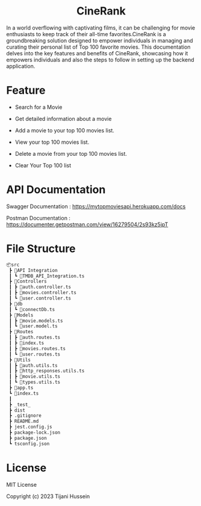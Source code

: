 # <h1 align="center"> CineRank </h1>

In a world overflowing with captivating films, it can be challenging for movie enthusiasts to keep track of their all-time favorites.CineRank is a groundbreaking solution designed to empower individuals in managing and curating their personal list of Top 100 favorite movies. This documentation delves into the key features and benefits of CineRank, showcasing how it empowers individuals and also the steps to follow in setting up the backend application.

# Feature

- Search for a Movie

- Get detailed information about a movie

- Add a movie to your top 100 movies list.

- View your top 100 movies list.

- Delete a movie from your top 100 movies list.

- Clear Your Top 100 list

# API Documentation

Swagger Documentation : https://mytopmoviesapi.herokuapp.com/docs

Postman Documentation : https://documenter.getpostman.com/view/16279504/2s93kz5jpT

# File Structure

```bash
📦src
 ┣ 📂API Integration
 ┃ ┗ 📜TMDB_API_Integration.ts
 ┣ 📂Controllers
 ┃ ┣ 📜auth.controller.ts
 ┃ ┣ 📜movies.controller.ts
 ┃ ┗ 📜user.controller.ts
 ┣ 📂db
 ┃ ┗ 📜connectDb.ts
 ┣ 📂Models
 ┃ ┣ 📜movie.models.ts
 ┃ ┗ 📜user.model.ts
 ┣ 📂Routes
 ┃ ┣ 📜auth.routes.ts
 ┃ ┣ 📜index.ts
 ┃ ┣ 📜movies.routes.ts
 ┃ ┗ 📜user.routes.ts
 ┣ 📂Utils
 ┃ ┣ 📜auth.utils.ts
 ┃ ┣ 📜http_responses.utils.ts
 ┃ ┣ 📜movie.utils.ts
 ┃ ┗ 📜types.utils.ts
 ┣ 📜app.ts
 ┗ 📜index.ts
 ┃
 ┣ _test_
 ┣ dist
 ┣ .gitignore
 ┣ README.md
 ┣ jest.config.js
 ┣ package-lock.json
 ┣ package.json
 ┗ tsconfig.json

```

# License

MIT License

Copyright (c) 2023 Tijani Hussein
